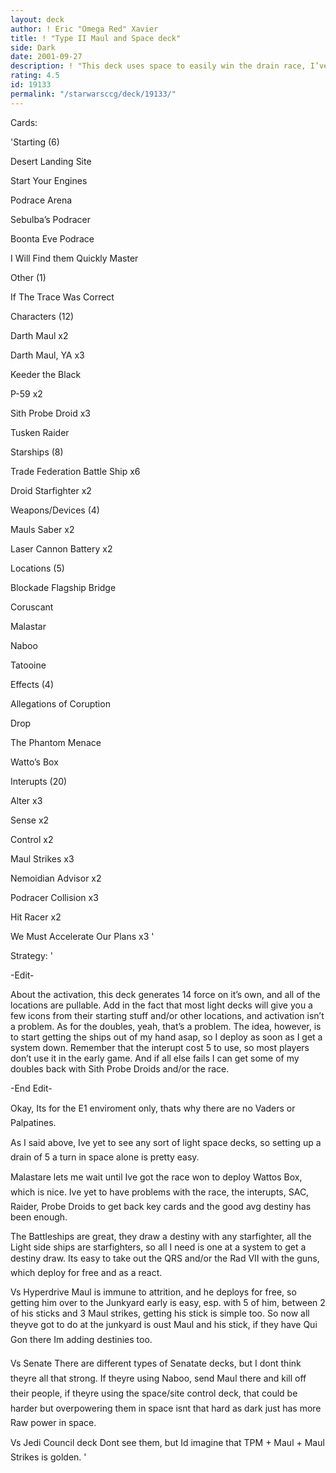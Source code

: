 ```yaml
---
layout: deck
author: ! Eric "Omega Red" Xavier
title: ! "Type II Maul and Space deck"
side: Dark
date: 2001-09-27
description: ! "This deck uses space to easily win the drain race, I’ve yet to meet a Light deck in the E1 enviroment that uses more than 2 starships."
rating: 4.5
id: 19133
permalink: "/starwarsccg/deck/19133/"
---
```

Cards: 

'Starting (6)

Desert Landing Site

Start Your Engines

Podrace Arena

Sebulba’s Podracer

Boonta Eve Podrace

I Will Find them Quickly Master


Other (1)

If The Trace Was Correct


Characters (12)

Darth Maul x2

Darth Maul, YA x3

Keeder the Black

P-59 x2

Sith Probe Droid x3

Tusken Raider


Starships (8)

Trade Federation Battle Ship x6

Droid Starfighter x2


Weapons/Devices (4)

Mauls Saber x2

Laser Cannon Battery x2


Locations (5)

Blockade Flagship Bridge

Coruscant

Malastar

Naboo

Tatooine


Effects (4)

Allegations of Coruption

Drop

The Phantom Menace

Watto’s Box


Interupts (20)

Alter x3

Sense x2

Control x2

Maul Strikes x3

Nemoidian Advisor x2

Podracer Collision x3

Hit Racer x2

We Must Accelerate Our Plans x3 '

Strategy: '

-Edit-

About the activation, this deck generates 14 force on it’s own, and all of the locations are pullable.  Add in the fact that most light decks will give you a few icons from their starting stuff and/or other locations, and activation isn’t a problem.  As for the doubles, yeah, that’s a problem.  The idea, however, is to start getting the ships out of my hand asap, so I deploy as soon as I get a system down.  Remember that the interupt cost 5 to use, so most players don’t use it in the early game.  And if all else fails I can get some of my doubles back with Sith Probe Droids and/or the race.

-End Edit-


Okay, Its for the E1 enviroment only, thats why there are no Vaders or Palpatines.


As I said above, Ive yet to see any sort of light space decks, so setting up a drain of 5 a turn in space alone is pretty easy.


Malastare lets me wait until Ive got the race won to deploy Wattos Box, which is nice.  Ive yet to have problems with the race, the interupts, SAC, Raider, Probe Droids to get back key cards and the good avg destiny has been enough.


The Battleships are great, they draw a destiny with any starfighter, all the Light side ships are starfighters, so all I need is one at a system to get a destiny draw.  Its easy to take out the QRS and/or the Rad VII with the guns, which deploy for free and as a react.


Vs Hyperdrive  Maul is immune to attrition, and he deploys for free, so getting him over to the Junkyard early is easy, esp. with 5 of him, between 2 of his sticks and 3 Maul strikes, getting his stick is simple too.  So now all theyve got to do at the junkyard is oust Maul and his stick, if they have Qui Gon there Im adding destinies too.


Vs Senate There are different types of Senatate decks, but I dont think theyre all that strong.  If theyre using Naboo, send Maul there and kill off their people, if theyre using the space/site control deck, that could be harder but overpowering them in space isnt that hard as dark just has more Raw power in space.


Vs Jedi Council deck  Dont see them, but Id imagine that TPM + Maul + Maul Strikes is golden.  '
